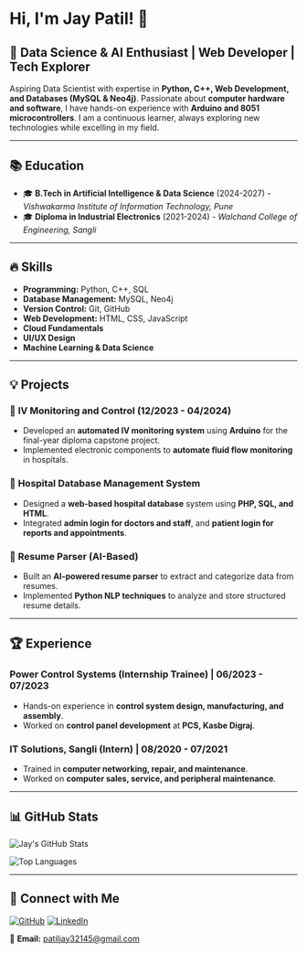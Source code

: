# Hi, I'm Jay Patil! 👋

## 🚀 Data Science & AI Enthusiast | Web Developer | Tech Explorer

Aspiring Data Scientist with expertise in **Python, C++, Web Development, and Databases (MySQL & Neo4j)**. Passionate about **computer hardware and software**, I have hands-on experience with **Arduino and 8051 microcontrollers**. I am a continuous learner, always exploring new technologies while excelling in my field. 

---

## 📚 Education
- 🎓 **B.Tech in Artificial Intelligence & Data Science** (2024-2027) - *Vishwakarma Institute of Information Technology, Pune*
- 🎓 **Diploma in Industrial Electronics** (2021-2024) - *Walchand College of Engineering, Sangli*

---

## 🔥 Skills
- **Programming:** Python, C++, SQL
- **Database Management:** MySQL, Neo4j
- **Version Control:** Git, GitHub
- **Web Development:** HTML, CSS, JavaScript
- **Cloud Fundamentals**
- **UI/UX Design**
- **Machine Learning & Data Science**

---

## 💡 Projects
### 📌 **IV Monitoring and Control** (12/2023 - 04/2024)
- Developed an **automated IV monitoring system** using **Arduino** for the final-year diploma capstone project.
- Implemented electronic components to **automate fluid flow monitoring** in hospitals.

### 📌 **Hospital Database Management System**
- Designed a **web-based hospital database** system using **PHP, SQL, and HTML**.
- Integrated **admin login for doctors and staff**, and **patient login for reports and appointments**.

### 📌 **Resume Parser (AI-Based)**
- Built an **AI-powered resume parser** to extract and categorize data from resumes.
- Implemented **Python NLP techniques** to analyze and store structured resume details.

---

## 🏆 Experience
### **Power Control Systems (Internship Trainee) | 06/2023 - 07/2023**
- Hands-on experience in **control system design, manufacturing, and assembly**.
- Worked on **control panel development** at **PCS, Kasbe Digraj**.

### **IT Solutions, Sangli (Intern) | 08/2020 - 07/2021**
- Trained in **computer networking, repair, and maintenance**.
- Worked on **computer sales, service, and peripheral maintenance**.

---

## 📊 GitHub Stats
![Jay's GitHub Stats](https://github-readme-stats.vercel.app/api?username=JayPatil165&show_icons=true&theme=radical)

![Top Languages](https://github-readme-stats.vercel.app/api/top-langs/?username=JayPatil165&layout=compact&theme=radical)

---

## 🤝 Connect with Me
[![GitHub](https://img.shields.io/badge/GitHub-181717?style=for-the-badge&logo=github&logoColor=white)](https://github.com/JayPatil165)
[![LinkedIn](https://img.shields.io/badge/LinkedIn-0077B5?style=for-the-badge&logo=linkedin&logoColor=white)](https://www.linkedin.com/in/jay-patil-4ab857326/)

📧 **Email:** [patiljay32145@gmail.com](mailto:patiljay32145@gmail.com)
